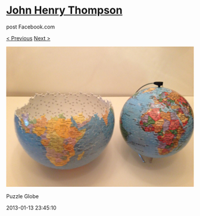 # [John Henry Thompson](../README.md)
post Facebook.com

[< Previous](2013-01-13-4.md) [Next >](2013-01-13-6.md)

[![](../media/2013-01-13/Puzzle-Globe-4.jpg)](../README.md)

Puzzle Globe

2013-01-13 23:45:10